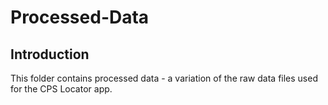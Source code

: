 # Processed-Data

## Introduction

This folder contains processed data - a variation of the raw data files used for the CPS Locator app.
